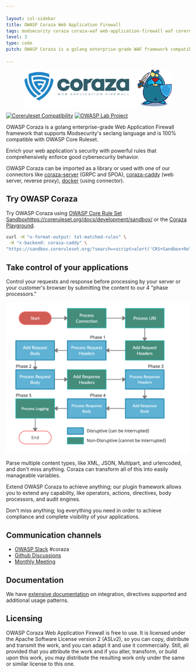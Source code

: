 ```yaml
---

layout: col-sidebar
title: OWASP Coraza Web Application Firewall
tags: modsecurity coraza coraza-waf web-application-firewall waf coreruleset modsec
level: 3
type: code
pitch: OWASP Coraza is a golang enterprise-grade WAF framework compatible with Modsecurity and OWASP Core Ruleset.

---
```


<p align="center">
    <img src="assets/images/logo-coraza-mascot.png" alt="logo" height="100vh" width="auto">
</p>

[![Coreruleset Compatibility](https://github.com/coraza/coraza-waf/actions/workflows/go-ftw.yml/badge.svg)](https://github.com/coraza/coraza-waf/actions/workflows/go-ftw.yml)
[![OWASP Lab Project](https://img.shields.io/badge/owasp-lab%20project-brightgreen)](https://owasp.org/www-project-coraza-web-application-firewall)

OWASP Coraza is a golang enterprise-grade Web Application Firewall framework that supports Modsecurity's seclang language and is 100% compatible with OWASP Core Ruleset.

Enrich your web application's security with powerful rules that comprehensively enforce good cybersecurity behavior. 

OWASP Coraza can be imported as a library or used with one of our connectors like [coraza-server](https://github.com/coraza/coraza-server) (GRPC and SPOA), [coraza-caddy](https://github.com/coraza/coraza-caddy) (web server, reverse proxy), [docker](#) (using connector).

## Try OWASP Coraza

Try OWASP Coraza using [OWASP Core Rule Set Sandbox]()https://coreruleset.org/docs/development/sandbox/ or the [Coraza Playground](https://playground.coraza.io/).

```sh
curl -H "x-format-output: txt-matched-rules" \
 -H "x-backend: coraza-caddy" \
"https://sandbox.coreruleset.org/?search=<script>alert('CRS+Sandbox+Release')</script>"
```

## Take control of your applications

Control your requests and response before processing by your server or your customer's browser by submitting the content to our 4 "phase processors."

![Rule Phases](/assets/images/execution_flow.png)

Parse multiple content types, like XML, JSON, Multipart, and urlencoded, and don't miss anything. Coraza can transform all of this into easily manageable variables.

Extend OWASP Coraza to achieve anything; our plugin framework allows you to extend any capability, like operators, actions, directives, body processors, and audit engines.

Don't miss anything; log everything you need in order to achieve compliance and complete visibility of your applications.

## Communication channels

- [OWASP Slack](https://owasp.org/slack/invite) #coraza 
- [Github Discussions](https://github.com/coraza/coraza-waf/discussions)
- [Monthly Meeting](https://github.com/corazawaf/coraza/issues?q=label%3Ameeting+)


## Documentation

We have [extensive documentation](https://coraza.io) on integration, directives supported and additional usage patterns.

## Licensing

OWASP Coraza Web Application Firewall is free to use. It is licensed under the Apache Software License version 2 (ASLv2), so you can copy, distribute and transmit the work, and you can adapt it and use it commercially. Still, all provided that you attribute the work and if you alter, transform, or build upon this work, you may distribute the resulting work only under the same or similar license to this one.
